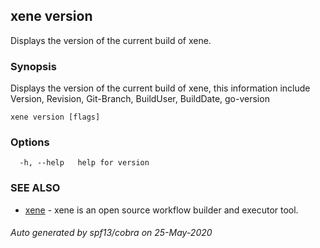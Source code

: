 ## xene version

Displays the version of the current build of xene.

### Synopsis

Displays the version of the current build of xene, this information
include Version, Revision, Git-Branch, BuildUser, BuildDate, go-version

```
xene version [flags]
```

### Options

```
  -h, --help   help for version
```

### SEE ALSO

* [xene](xene.md)	 - xene is an open source workflow builder and executor tool.

###### Auto generated by spf13/cobra on 25-May-2020
